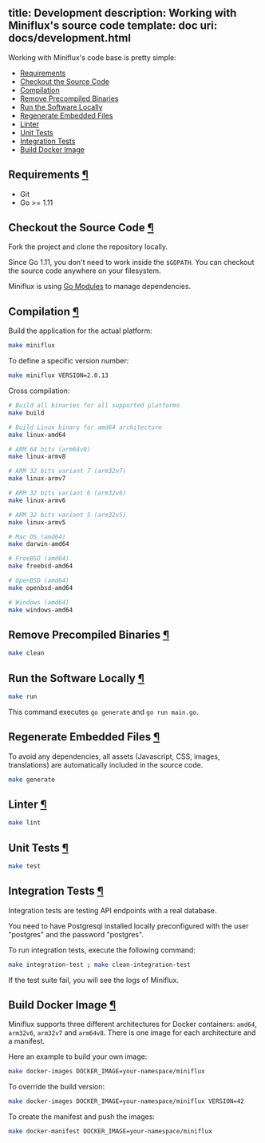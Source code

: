 title: Development
description: Working with Miniflux's source code
template: doc
uri: docs/development.html
---
Working with Miniflux's code base is pretty simple:

- [Requirements](#requirements)
- [Checkout the Source Code](#source-code)
- [Compilation](#compilation)
- [Remove Precompiled Binaries](#cleanup)
- [Run the Software Locally](#run)
- [Regenerate Embedded Files](#generate)
- [Linter](#linter)
- [Unit Tests](#unit-tests)
- [Integration Tests](#integration-tests)
- [Build Docker Image](#docker-image)

<h2 id="requirements">Requirements <a class="anchor" href="#requirements" title="Permalink">¶</a></h2>

- Git
- Go >= 1.11

<h2 id="source-code">Checkout the Source Code <a class="anchor" href="#source-code" title="Permalink">¶</a></h2>

Fork the project and clone the repository locally.

Since Go 1.11, you don't need to work inside the `$GOPATH`.
You can checkout the source code anywhere on your filesystem.

Miniflux is using [Go Modules](https://github.com/golang/go/wiki/Modules) to manage dependencies.

<h2 id="compilation">Compilation <a class="anchor" href="#compilation" title="Permalink">¶</a></h2>

Build the application for the actual platform:

```bash
make miniflux
```

To define a specific version number:

```bash
make miniflux VERSION=2.0.13
```

Cross compilation:

```bash
# Build all binaries for all supported platforms
make build

# Build Linux binary for amd64 architecture
make linux-amd64

# ARM 64 bits (arm64v8)
make linux-armv8

# ARM 32 bits variant 7 (arm32v7)
make linux-armv7

# ARM 32 bits variant 6 (arm32v6)
make linux-armv6

# ARM 32 bits variant 5 (arm32v5)
make linux-armv5

# Mac OS (amd64)
make darwin-amd64

# FreeBSD (amd64)
make freebsd-amd64

# OpenBSD (amd64)
make openbsd-amd64

# Windows (amd64)
make windows-amd64
```

<h2 id="cleanup">Remove Precompiled Binaries <a class="anchor" href="#cleanup" title="Permalink">¶</a></h2>

```bash
make clean
```

<h2 id="run">Run the Software Locally <a class="anchor" href="#run" title="Permalink">¶</a></h2>

```bash
make run
```

This command executes `go generate` and `go run main.go`.

<h2 id="generate">Regenerate Embedded Files <a class="anchor" href="#generate" title="Permalink">¶</a></h2>

To avoid any dependencies, all assets (Javascript, CSS, images, translations) are automatically included in the source code.

```bash
make generate
```

<h2 id="linter">Linter <a class="anchor" href="#linter" title="Permalink">¶</a></h2>

```bash
make lint
```

<h2 id="unit-tests">Unit Tests <a class="anchor" href="#unit-tests" title="Permalink">¶</a></h2>

```bash
make test
```

<h2 id="integration-tests">Integration Tests <a class="anchor" href="#integration-tests" title="Permalink">¶</a></h2>

Integration tests are testing API endpoints with a real database.

You need to have Postgresql installed locally preconfigured with the user "postgres" and the password "postgres".

To run integration tests, execute the following command:

```bash
make integration-test ; make clean-integration-test
```

If the test suite fail, you will see the logs of Miniflux.

<h2 id="docker-image">Build Docker Image <a class="anchor" href="#docker-image" title="Permalink">¶</a></h2>

Miniflux supports three different architectures for Docker containers: `amd64`, `arm32v6`, `arm32v7` and `arm64v8`.
There is one image for each architecture and a manifest.

Here an example to build your own image:

```bash
make docker-images DOCKER_IMAGE=your-namespace/miniflux
```

To override the build version:

```bash
make docker-images DOCKER_IMAGE=your-namespace/miniflux VERSION=42
```

To create the manifest and push the images:

```bash
make docker-manifest DOCKER_IMAGE=your-namespace/miniflux
```
